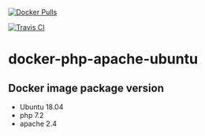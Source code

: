 <p align="center">
  
   <a href="https://hub.docker.com/r/prabhakaran2304/docker-php-apache-ubuntu/"><img alt="Docker Pulls" src="https://img.shields.io/docker/pulls/prabhakaran2304/docker-php-apache-ubuntu.svg?style=flat-square"></a>
 
</p>

[![Travis CI](https://img.shields.io/travis/prabhakaran2304/docker-php-apache-ubuntu.svg?style=for-the-badge)](https://travis-ci.org/prabhakaran2304/docker-php-apache-ubuntu)

# docker-php-apache-ubuntu
## Docker image package version
- Ubuntu 18.04
- php 7.2
- apache 2.4
